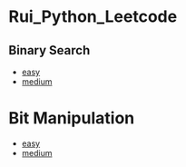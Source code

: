 # Rui_Python_Leetcode

## Binary Search 
* [easy](https://github.com/wangruinju/Rui_Python_Leetcode/blob/master/Binary%20Search/easy.md)
* [medium](https://github.com/wangruinju/Rui_Python_Leetcode/blob/master/Binary%20Search/medium.md)

# Bit Manipulation
* [easy](https://github.com/wangruinju/Rui_Python_Leetcode/blob/master/Bit%20Manipulation/easy.md)
* [medium](https://github.com/wangruinju/Rui_Python_Leetcode/blob/master/Bit%20Manipulation/medium.md)

